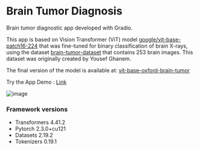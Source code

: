 # Brain Tumor Diagnosis

Brain tumor diagnostic app developed with Gradio. 

This app is based on Vision Transformer (ViT) model [google/vit-base-patch16-224](https://huggingface.co/google/vit-base-patch16-224) that was fine-tuned for binary classification of brain X-rays, using the dataset [brain-tumor-dataset](https://universe.roboflow.com/roboflow-100/brain-tumor-m2pbp) that contains 253 brain images. This dataset was originally created by Yousef Ghanem.

The final version of the model is available at:
[vit-base-oxford-brain-tumor](https://huggingface.co/AMfeta99/vit-base-oxford-brain-tumor)

Try the App Demo : [Link](https://huggingface.co/spaces/AMfeta99/brain_tumor_diagnosis)

![image](https://github.com/AMfeta99/Advanced_Computer_Vision/assets/74252797/227f5436-105d-4177-ae78-b42a5f69742a)



### Framework versions

- Transformers 4.41.2
- Pytorch 2.3.0+cu121
- Datasets 2.19.2
- Tokenizers 0.19.1
